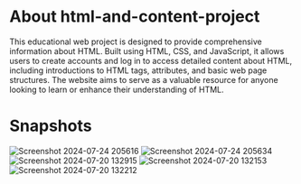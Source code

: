 <h1>About html-and-content-project  </h1>
This educational web project is designed to provide comprehensive information about HTML. Built using HTML, CSS, and JavaScript, it allows users to create accounts and log in to access detailed content about HTML, including introductions to HTML tags, attributes, and basic web page structures. The website aims to serve as a valuable resource for anyone looking to learn or enhance their understanding of HTML.

<h1>Snapshots</h1>

![Screenshot 2024-07-24 205616](https://github.com/user-attachments/assets/3a406a34-25d6-43ec-aabd-f040e4dd968d)
![Screenshot 2024-07-24 205634](https://github.com/user-attachments/assets/ec23255b-c2c3-487c-931a-0368d07a72b1)
![Screenshot 2024-07-20 132915](https://github.com/user-attachments/assets/d008ce96-f95e-49af-acdc-6260e4ce290c)
![Screenshot 2024-07-20 132153](https://github.com/user-attachments/assets/11a369a2-864d-41b0-b9a0-0dc355a14adb)
![Screenshot 2024-07-20 132212](https://github.com/user-attachments/assets/4a7f2715-d13c-4742-83d0-a72813066b4e)
